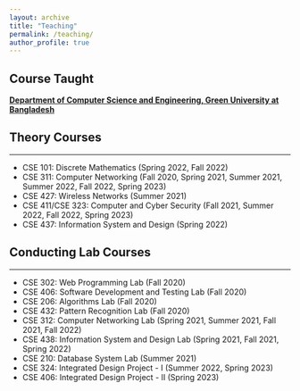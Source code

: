 ```yaml
---
layout: archive
title: "Teaching"
permalink: /teaching/
author_profile: true
---
```


## Course Taught

[**Department of Computer Science and Engineering, Green University at Bangladesh**](https://cse.green.edu.bd/)

## Theory Courses
-----------
* CSE 101: Discrete Mathematics (Spring 2022, Fall 2022)
* CSE 311: Computer Networking (Fall 2020, Spring 2021, Summer 2021, Summer 2022, Fall 2022, Spring 2023)
* CSE 427: Wireless Networks (Summer 2021)
* CSE 411/CSE 323: Computer and Cyber Security (Fall 2021, Summer 2022, Fall 2022, Spring 2023)
* CSE 437: Information System and Design (Spring 2022)


## Conducting Lab Courses
-----------
* CSE 302: Web Programming Lab (Fall 2020)
* CSE 406: Software Development and Testing Lab (Fall 2020)
* CSE 206: Algorithms Lab (Fall 2020)
* CSE 432: Pattern Recognition Lab (Fall 2020)
* CSE 312: Computer Networking Lab (Spring 2021, Summer 2021, Fall 2021, Fall 2022) 
* CSE 438: Information System and Design Lab (Spring 2021, Fall 2021, Spring 2022)
* CSE 210: Database System Lab (Summer 2021)
* CSE 324: Integrated Design Project - I (Summer 2022, Spring 2023)
* CSE 406: Integrated Design Project - II (Spring 2023)

<br/>
